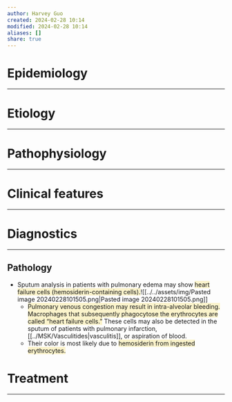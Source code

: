 ```yaml
---
author: Harvey Guo
created: 2024-02-28 10:14
modified: 2024-02-28 10:14
aliases: []
share: true
---
```


# Epidemiology
---


# Etiology
---


# Pathophysiology
---


# Clinical features
---


# Diagnostics
---
## Pathology
- Sputum analysis in patients with pulmonary edema may show <span style="background:rgba(240, 200, 0, 0.2)">heart failure cells (hemosiderin-containing cells).</span>![[../../assets/img/Pasted image 20240228101505.png|Pasted image 20240228101505.png]]
	- <span style="background:rgba(240, 200, 0, 0.2)">Pulmonary venous congestion may result in intra-alveolar bleeding. Macrophages that subsequently phagocytose the erythrocytes are called “heart failure cells.”</span> These cells may also be detected in the sputum of patients with pulmonary infarction, [[../MSK/Vasculitides|vasculitis]], or aspiration of blood.
	- Their color is most likely due to <span style="background:rgba(240, 200, 0, 0.2)">hemosiderin from ingested erythrocytes.</span>

# Treatment
---

